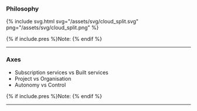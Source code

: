 ### Philosophy
{% include svg.html svg="/assets/svg/cloud_split.svg"  png="/assets/svg/cloud_split.png" %}

{% if include.pres %}Note: {% endif %}

---

### Axes
* Subscription services vs Built services
* Project vs Organisation
* Autonomy vs Control

{% if include.pres %}Note: {% endif %}

---

